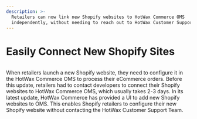 ```yaml
---
description: >-
  Retailers can now link new Shopify websites to HotWax Commerce OMS
  independently, without needing to reach out to HotWax Customer Support.
---
```


# Easily Connect New Shopify Sites

<figure><img src="https://www.hotwax.co/hubfs/Product%20Updates%20and%20Release%20Notes/2022/November%202022/Product%20Updates/Feature%20image/PU%201-1.webp" alt=""><figcaption></figcaption></figure>

When retailers launch a new Shopify website, they need to configure it in the HotWax Commerce OMS to process their eCommerce orders. Before this update, retailers had to contact developers to connect their Shopify websites to HotWax Commerce OMS, which usually takes 2-3 days. In its latest update, HotWax Commerce has provided a UI to add new Shopify websites to OMS. This enables Shopify retailers to configure their new Shopify website without contacting the HotWax Customer Support Team.
